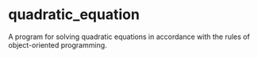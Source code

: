 # quadratic_equation
A program for solving quadratic equations in accordance with the rules of object-oriented programming.
